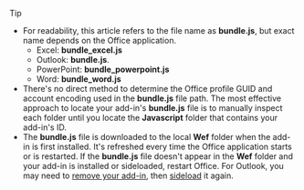> [!TIP]
>
> - For readability, this article refers to the file name as **bundle.js**, but exact name depends on the Office application.
>   - Excel: **bundle_excel.js**
>   - Outlook: **bundle.js**.
>   - PowerPoint: **bundle_powerpoint.js**
>   - Word: **bundle_word.js**
> - There's no direct method to determine the Office profile GUID and account encoding used in the **bundle.js** file path. The most effective approach to locate your add-in's **bundle.js** file is to manually inspect each folder until you locate the **Javascript** folder that contains your add-in's ID.
> - The **bundle.js** file is downloaded to the local **Wef** folder when the add-in is first installed. It's refreshed every time the Office application starts or is restarted. If the **bundle.js** file doesn't appear in the **Wef** folder and your add-in is installed or sideloaded, restart Office. For Outlook, you may need to [remove your add-in](../outlook/sideload-outlook-add-ins-for-testing.md#remove-a-sideloaded-add-in), then [sideload](../outlook/sideload-outlook-add-ins-for-testing.md) it again.

